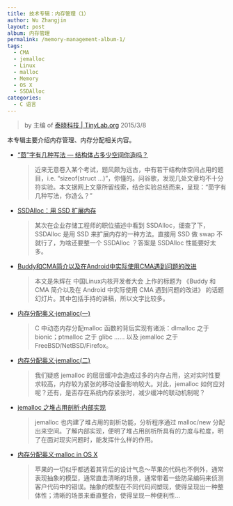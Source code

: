 ```yaml
---
title: 技术专辑：内存管理（1）
author: Wu Zhangjin
layout: post
album: 内存管理
permalink: /memory-management-album-1/
tags:
  - CMA
  - jemalloc
  - Linux
  - malloc
  - Memory
  - OS X
  - SSDAlloc
categories:
  - C 语言
---
```


> by 主编 of [泰晓科技 | TinyLab.org][1]
> 2015/3/8

本专辑主要介绍内存管理、内存分配相关内容。

* [“茴”字有几种写法 — 结构体占多少空间你造吗？][2]

  > 近来无意卷入某个考试，题风颇为远古，中有若干结构体空间占用的题目，i.e. “sizeof(struct …)”，你懂的。问谷歌，发现几处文章均不十分符实验。本文据网上文章所留线索，结合实验总结而来，呈现：“茴字有几种写法，你造么？”

* [SSDAlloc：用 SSD 扩展内存][3]

  > 某次在企业存储工程师的职位描述中看到 SSDAlloc，细查了下，SSDAlloc 是用 SSD 来扩展内存的一种方法。直接用 SSD 做 swap 不就行了，为啥还要整一个 SSDAlloc ？答案是 SSDAlloc 性能要好太多。

* [Buddy和CMA简介以及在Android中实际使用CMA遇到问题的改进][4]

  > 本文是朱辉在 中国Linux内核开发者大会 上作的标题为 《Buddy 和 CMA 简介以及在 Android 中实际使用 CMA 遇到问题的改进》 的话题幻灯片。其中包括手持的讲稿，所以文字比较多。

* [内存分配奥义·jemalloc(一)][5]

  > C 中动态内存分配malloc 函数的背后实现有诸派：dlmalloc 之于 bionic；ptmalloc 之于 glibc …… 以及 jemalloc 之于 FreeBSD/NetBSD/Firefox。

* [内存分配奥义·jemalloc(二)][6]

  > 我们疑惑 jemalloc 的层层缓冲会造成过多的内存占用，这对实时性要求较高，内存较为紧张的移动设备影响较大。对此，jemalloc 如何应对呢？还有，是否存在系统内存紧张时，减少缓冲的联动机制呢？

* [jemalloc 之堆占用剖析·内部实现][7]

  > jemalloc 也内建了堆占用的剖析功能，分析程序通过 malloc/new 分配出来空间。了解内部实现，便明了堆占用剖析所具有的力度与粒度，明了在面对现实问题时，能发挥什么样的作用。

* [内存分配奥义·malloc in OS X][8]

  > 苹果的一切似乎都透着其背后的设计气息～苹果的代码也不例外，通常表现抽象的模型，通常直击清晰的场景，通常带着一些防呆编码来侦测客户代码中的错误。抽象的模型在不同代码间塑现，使得呈现出一种整体性；清晰的场景来垂直整合，使得呈现一种便利性&#8230;





 [1]: https://tinylab.org
 [2]: /anise-word-there-are-several-ways-to-approach-how-much-space-do-you-make/
 [3]: /ssdalloc-using-ssd-for-expandable-memory/
 [4]: /buddy-actually-use-cma-and-cma-brochures-as-well-as-android-problem-improving/
 [5]: /memory-allocation-mystery-%c2%b7-jemalloc-a/
 [6]: /memory-allocation-mystery-%c2%b7-jemalloc-b/
 [7]: /the-builtin-heap-profiling-of-jemalloc/
 [8]: /memory-allocation-mystery-malloc-in-os-x-ios/
